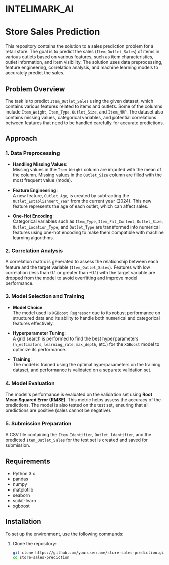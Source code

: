 # INTELIMARK_AI
# Store Sales Prediction

This repository contains the solution to a sales prediction problem for a retail store. The goal is to predict the sales (`Item_Outlet_Sales`) of items in various outlets based on various features, such as item characteristics, outlet information, and item visibility. The solution uses data preprocessing, feature engineering, correlation analysis, and machine learning models to accurately predict the sales.

## Problem Overview

The task is to predict `Item_Outlet_Sales` using the given dataset, which contains various features related to items and outlets. Some of the columns include `Item_Weight`, `Item_Type`, `Outlet_Size`, and `Item_MRP`. The dataset also contains missing values, categorical variables, and potential correlations between features that need to be handled carefully for accurate predictions.

## Approach

### 1. **Data Preprocessing**

- **Handling Missing Values**:  
  Missing values in the `Item_Weight` column are imputed with the mean of the column. Missing values in the `Outlet_Size` column are filled with the most frequent value (mode).

- **Feature Engineering**:  
  A new feature, `Outlet_Age`, is created by subtracting the `Outlet_Establishment_Year` from the current year (2024). This new feature represents the age of each outlet, which can affect sales.

- **One-Hot Encoding**:  
  Categorical variables such as `Item_Type`, `Item_Fat_Content`, `Outlet_Size`, `Outlet_Location_Type`, and `Outlet_Type` are transformed into numerical features using one-hot encoding to make them compatible with machine learning algorithms.

### 2. **Correlation Analysis**

A correlation matrix is generated to assess the relationship between each feature and the target variable (`Item_Outlet_Sales`). Features with low correlation (less than 0.1 or greater than -0.1) with the target variable are dropped from the model to avoid overfitting and improve model performance.

### 3. **Model Selection and Training**

- **Model Choice**:  
  The model used is `XGBoost Regressor` due to its robust performance on structured data and its ability to handle both numerical and categorical features effectively.

- **Hyperparameter Tuning**:  
  A grid search is performed to find the best hyperparameters (`n_estimators`, `learning_rate`, `max_depth`, etc.) for the `XGBoost` model to optimize its performance.

- **Training**:  
  The model is trained using the optimal hyperparameters on the training dataset, and performance is validated on a separate validation set.

### 4. **Model Evaluation**

The model's performance is evaluated on the validation set using **Root Mean Squared Error (RMSE)**. This metric helps assess the accuracy of the predictions. The model is also tested on the test set, ensuring that all predictions are positive (sales cannot be negative).

### 5. **Submission Preparation**

A CSV file containing the `Item_Identifier`, `Outlet_Identifier`, and the predicted `Item_Outlet_Sales` for the test set is created and saved for submission.

## Requirements

- Python 3.x
- pandas
- numpy
- matplotlib
- seaborn
- scikit-learn
- xgboost

## Installation

To set up the environment, use the following commands:

1. Clone the repository:

   ```bash
   git clone https://github.com/yourusername/store-sales-prediction.git
   cd store-sales-prediction

